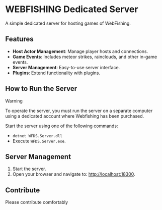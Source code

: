 ﻿# WEBFISHING Dedicated Server

A simple dedicated server for hosting games of WebFishing.


## Features
- **Host Actor Management**: Manage player hosts and connections.
- **Game Events**: Includes meteor strikes, rainclouds, and other in-game events.
- **Server Management**: Easy-to-use server interface.
- **Plugins**: Extend functionality with plugins.


## How to Run the Server

> [!WARNING]  
> To operate the server, you must run the server on a separate computer using a dedicated account where Webfishing has been purchased.

Start the server using one of the following commands:
- `dotnet WFDS.Server.dll`
- Execute `WFDS.Server.exe`.


## Server Management

1. Start the server.
2. Open your browser and navigate to: [http://localhost:18300](http://localhost:18300).


## Contribute

Please contribute comfortably